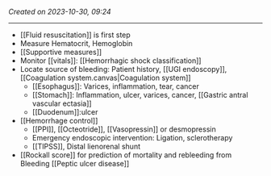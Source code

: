 *Created on 2023-10-30, 09:24* 

---
- [[Fluid resuscitation]] is first step
- Measure Hematocrit, Hemoglobin
- [[Supportive measures]] 
- Monitor [[vitals]]: [[Hemorrhagic shock classification]] 
- Locate source of bleeding: Patient history, [[UGI endoscopy]], [[Coagulation system.canvas|Coagulation system]] 
	- [[Esophagus]]: Varices, inflammation, tear, cancer
	- [[Stomach]]: Inflammation, ulcer, varices, cancer, [[Gastric antral vascular ectasia]] 
	- [[Duodenum]]:ulcer
- [[Hemorrhage control]] 
	- [[PPI]], [[Octeotride]], [[Vasopressin]] or desmopressin
	- Emergency endoscopic intervention: Ligation, sclerotherapy
	- [[TIPSS]], Distal lienorenal shunt
- [[Rockall score]] for prediction of mortality and rebleeding from Bleeding [[Peptic ulcer disease]] 